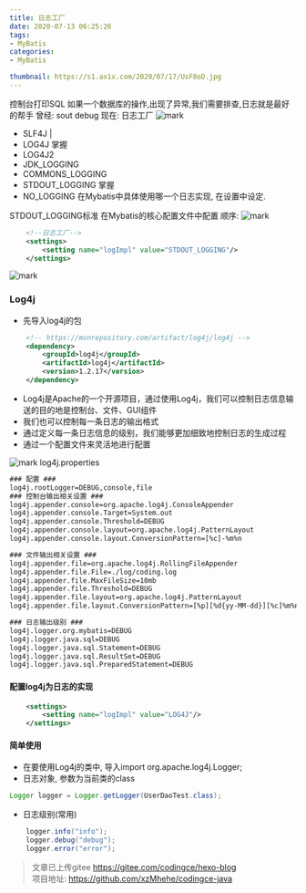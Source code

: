 ```yaml
---
title: 日志工厂
date: 2020-07-13 06:25:26
tags:
- MyBatis
categories:
- MyBatis

thumbnail: https://s1.ax1x.com/2020/07/17/UsF8oD.jpg
---
```

控制台打印SQL
如果一个数据库的操作,出现了异常,我们需要排查,日志就是最好的帮手
曾经: sout debug
现在: 日志工厂
![mark](http://image.codingce.com.cn/blog/20200713/062903955.png)
- SLF4J | 
- LOG4J 掌握 
- LOG4J2 
- JDK_LOGGING 
- COMMONS_LOGGING 
- STDOUT_LOGGING 掌握
- NO_LOGGING
在Mybatis中具体使用哪一个日志实现, 在设置中设定.

STDOUT_LOGGING标准
在Mybatis的核心配置文件中配置
顺序:
![mark](http://image.codingce.com.cn/blog/20200713/063244618.png)
```xml
    <!--日志工厂-->
    <settings>
        <setting name="logImpl" value="STDOUT_LOGGING"/>
    </settings>
```
![mark](http://image.codingce.com.cn/blog/20200713/092612080.png)

### Log4j
- 先导入log4j的包
```xml
    <!-- https://mvnrepository.com/artifact/log4j/log4j -->
    <dependency>
        <groupId>log4j</groupId>
        <artifactId>log4j</artifactId>
        <version>1.2.17</version>
    </dependency>
```
- Log4j是Apache的一个开源项目，通过使用Log4j，我们可以控制日志信息输送的目的地是控制台、文件、GUI组件
- 我们也可以控制每一条日志的输出格式
- 通过定义每一条日志信息的级别，我们能够更加细致地控制日志的生成过程
- 通过一个配置文件来灵活地进行配置

![mark](http://image.codingce.com.cn/blog/20200713/102005379.png)
log4j.properties
```xml
### 配置 ###
log4j.rootLogger=DEBUG,console,file
### 控制台输出相关设置 ###
log4j.appender.console=org.apache.log4j.ConsoleAppender
log4j.appender.console.Target=System.out
log4j.appender.console.Threshold=DEBUG
log4j.appender.console.layout=org.apache.log4j.PatternLayout
log4j.appender.console.layout.ConversionPattern=[%c]-%m%n

### 文件输出相关设置 ###
log4j.appender.file=org.apache.log4j.RollingFileAppender
log4j.appender.file.File=./log/coding.log
log4j.appender.file.MaxFileSize=10mb
log4j.appender.file.Threshold=DEBUG
log4j.appender.file.layout=org.apache.log4j.PatternLayout
log4j.appender.file.layout.ConversionPattern=[%p][%d{yy-MM-dd}][%c]%m%n

### 日志输出级别 ###
log4j.logger.org.mybatis=DEBUG
log4j.logger.java.sql=DEBUG
log4j.logger.java.sql.Statement=DEBUG
log4j.logger.java.sql.ResultSet=DEBUG
log4j.logger.java.sql.PreparedStatement=DEBUG


```

#### 配置log4j为日志的实现
```xml
    <settings>
        <setting name="logImpl" value="LOG4J"/>
    </settings>
```
#### 简单使用
- 在要使用Log4j的类中, 导入import org.apache.log4j.Logger;
- 日志对象, 参数为当前类的class

```java
Logger logger = Logger.getLogger(UserDaoTest.class);
```

- 日志级别(常用)
```java
    logger.info("info");
    logger.debug("debug");
    logger.error("error");
```

>文章已上传gitee https://gitee.com/codingce/hexo-blog   
>项目地址: https://github.com/xzMhehe/codingce-java